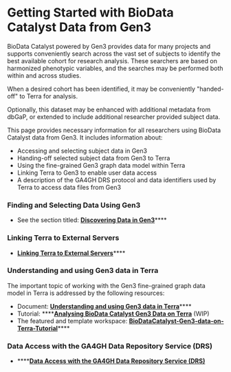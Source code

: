 # Getting Started with BioData Catalyst Data from Gen3

BioData Catalyst powered by Gen3 provides data for many projects and supports conveniently search across the vast set of subjects  to identify the best available cohort for research analysis. These searchers are based on harmonized phenotypic variables, and the searches may be performed both within and across studies.

When a desired cohort has been identified, it may be conveniently "handed-off" to Terra for analysis.

Optionally, this dataset may be enhanced with additional metadata from dbGaP, or extended to include additional researcher provided subject data.

This page provides necessary information for all researchers using BioData Catalyst data from Gen3. It includes information about:

* Accessing and selecting subject data in Gen3
* Handing-off selected subject data from Gen3 to Terra
* Using the fine-grained Gen3 graph data model within Terra
* Linking Terra to Gen3 to enable user data access
* A description of the GA4GH DRS protocol and data identifiers used by Terra to access data files from Gen3

### Finding and Selecting Data Using Gen3

* See the section titled: [**Discovering Data in Gen3**](https://app.gitbook.com/@bdcatalyst/s/biodata-catalyst-documentation/~/drafts/-M39fTUqRhL3MLSamYXC/explore_data/gen3-discovering-data)\*\*\*\*

### Linking Terra to External Servers

* [**Linking Terra to External Servers**](https://support.terra.bio/hc/en-us/articles/360038086332)\*\*\*\*

### **Understanding and using Gen3 data in Terra**

The important topic of working with the Gen3 fine-grained graph data model in Terra is addressed by the following resources:

* Document: [**Understanding and using Gen3 data in Terra**](https://support.terra.bio/hc/en-us/articles/360038087312)\*\*\*\*
* Tutorial: ****[**Analysing BioData Catalyst Gen3 Data on Terra**](https://docs.google.com/document/d/1FtvnK48Y-v8bhQqnmFl65LSq5lFc6Mo0u_VMAPyax0c/edit) \(WIP\)
* The featured and template workspace: [**BioDataCatalyst-Gen3-data-on-Terra-Tutorial**](https://app.terra.bio/#workspaces/fc-product-demo/BioDataCatalyst-Gen3-data-on-Terra-Tutorial)\*\*\*\*

### Data Access with the GA4GH Data Repository Service \(DRS\)

* \*\*\*\*[**Data Access with the GA4GH Data Repository Service \(DRS\)**](https://broadinstitute.zendesk.com/knowledge/articles/360039330211/en-us?brand_id=360000963592)



